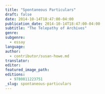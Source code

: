 ```yaml
---
title: "Spontaneous Particulars"
draft: false
date: 2014-10-14T18:47:00-04:00
publication_date: 2014-10-14T18:47:00-04:00
subtitle: "The Telepathy of Archives"
genre:
subgenre:
  - essay
language:
author:
  - contributor/susan-howe.md
translator:
editor:
featured_image_path:
editions:
  - 9780811223751
_slug: spontaneous-particulars
---
```

